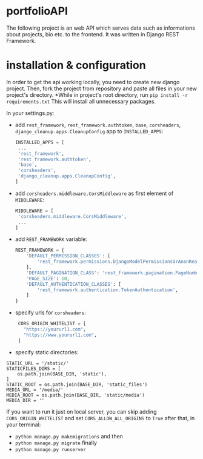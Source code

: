 # portfolioAPI

The following project is an web API which serves data such as informations about projects, bio etc. to the frontend.
It was written in Django REST Framework.

# installation & configuration
In order to get the api working locally, you need to create new django project.
Then, fork the project from repository and paste all files in your new project's directory.
*While in project's root directory, run
`pip install -r requirements.txt`
This will install all unnecessary packages.

In your settings.py:
 - add `rest_framework`, `rest_framework.authtoken`, `base`, `corsheaders`, `django_cleanup.apps.CleanupConfig` app to `INSTALLED_APPS`:
   ```python
   INSTALLED_APPS = [
    ...
    'rest_framework',
    'rest_framework.authtoken',
    'base',
    'corsheaders',
    'django_cleanup.apps.CleanupConfig',
   ]
   ```
 - add `corsheaders.middleware.CorsMiddleware` as first element of `MIDDLEWARE`:
   ```python
   MIDDLEWARE = [
    'corsheaders.middleware.CorsMiddleware',
    ...
   ]
   ```
 - add `REST_FRAMEWORK` variable:
   ```python
   REST_FRAMEWORK = {
       'DEFAULT_PERMISSION_CLASSES': [
           'rest_framework.permissions.DjangoModelPermissionsOrAnonReadOnly'
       ],
       'DEFAULT_PAGINATION_CLASS': 'rest_framework.pagination.PageNumberPagination',
       'PAGE_SIZE': 10,
       'DEFAULT_AUTHENTICATION_CLASSES': [
           'rest_framework.authentication.TokenAuthentication',
       ]
   }
   ```
  
- specify urls for `corsheaders`: 
  ```python
   CORS_ORIGIN_WHITELIST = [
     "https://yoururl1.com",
     "https://www.yoururl1.com",
   ]
  ```
 - specify static directories:  
  ```
  STATIC_URL = '/static/'
  STATICFILES_DIRS = [
      os.path.join(BASE_DIR, 'static'),
  ]
  STATIC_ROOT = os.path.join(BASE_DIR, 'static_files')
  MEDIA_URL = '/media/'
  MEDIA_ROOT = os.path.join(BASE_DIR, 'static/media')
  MEDIA_DIR = ''
  ```
If you want to run it just on local server, you can skip adding `CORS_ORIGIN_WHITELIST` and set `CORS_ALLOW_ALL_ORIGINS` to `True`
after that, in your terminal:
* `python manage.py makemigrations`
and then
* `python manage.py migrate`
finally
* `python manage.py runserver`




   


